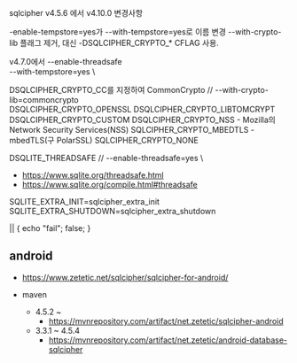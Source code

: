 sqlcipher v4.5.6 에서 v4.10.0 변경사항

-enable-tempstore=yes가 --with-tempstore=yes로 이름 변경
--with-crypto-lib 플래그 제거, 대신 -DSQLCIPHER_CRYPTO_* CFLAG 사용.


v4.7.0에서
--enable-threadsafe \
--with-tempstore=yes \


DSQLCIPHER_CRYPTO_CC를 지정하여 CommonCrypto // --with-crypto-lib=commoncrypto \
DSQLCIPHER_CRYPTO_OPENSSL
DSQLCIPHER_CRYPTO_LIBTOMCRYPT
DSQLCIPHER_CRYPTO_CUSTOM
DSQLCIPHER_CRYPTO_NSS - Mozilla의 Network Security Services(NSS)
SQLCIPHER_CRYPTO_MBEDTLS - mbedTLS(구 PolarSSL)
SQLCIPHER_CRYPTO_NONE


DSQLITE_THREADSAFE // --enable-threadsafe=yes \
- https://www.sqlite.org/threadsafe.html
- https://www.sqlite.org/compile.html#threadsafe

SQLITE_EXTRA_INIT=sqlcipher_extra_init
SQLITE_EXTRA_SHUTDOWN=sqlcipher_extra_shutdown


 || { echo "fail"; false; }
 
## android

- https://www.zetetic.net/sqlcipher/sqlcipher-for-android/

- maven
  - 4.5.2 ~ 
    - https://mvnrepository.com/artifact/net.zetetic/sqlcipher-android
  - 3.3.1 ~ 4.5.4
    - https://mvnrepository.com/artifact/net.zetetic/android-database-sqlcipher
  

  